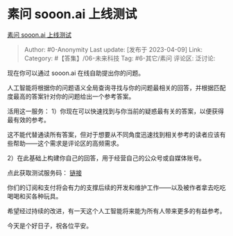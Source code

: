# 素问 sooon.ai 上线测试
[素问 sooon.ai 上线测试](https://www.zhihu.com/pin/1628470702197186560)

> Author: #0-Anonymity
> Last update: [发布于 2023-04-09]
> Link:
> Category: #【答集】/06-未来科技
> Tag: #6-其它/素问
> 评论区:
> 泛讨论:

现在你可以通过 sooon.ai 在线自助提出你的问题。

人工智能将根据你的问题语义全局查询寻找与你的问题最相关的回答，并根据匹配度最高的答案针对你的问题给出一个参考答案。

活用这一服务：
1）你现在可以快速找到与你当前的疑惑最有关的答案，以便获得最有效的参考。

这不能代替通读所有答案，但对于想要从不同角度迅速找到相关参考的读者应该有些帮助——这个需求是评论区的高频需求。

2）在此基础上构建你自己的回答，用于经营自己的公众号或自媒体账号。

点此获取测试服务码： [链接](https://afdian.net/item/de9e3c80cdc211edb6a352540025c377)

你们的订阅和支付将会有力的支撑后续的开发和维护工作——以及被作者拿去吃吃喝喝和买各种玩具。

希望经过持续的改进，有一天这个人工智能将来能为所有人带来更多的有益参考。

今天是个好日子，祝各位平安。
